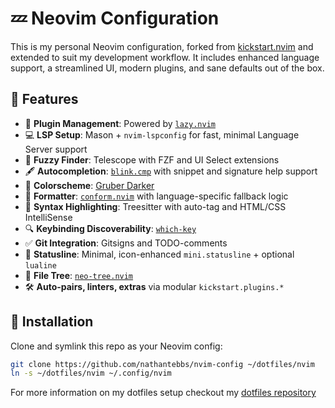 # 💤 Neovim Configuration

This is my personal Neovim configuration, forked from [kickstart.nvim](https://github.com/nvim-lua/kickstart.nvim) and extended to suit my development workflow. It includes enhanced language support, a streamlined UI, modern plugins, and sane defaults out of the box.

## 🚀 Features

- 🧠 **Plugin Management**: Powered by [`lazy.nvim`](https://github.com/folke/lazy.nvim)
- 💻 **LSP Setup**: Mason + `nvim-lspconfig` for fast, minimal Language Server support
- 🔎 **Fuzzy Finder**: Telescope with FZF and UI Select extensions
- 🖋️ **Autocompletion**: [`blink.cmp`](https://github.com/saghen/blink.cmp) with snippet and signature help support
- 🎨 **Colorscheme**: [Gruber Darker](https://github.com/blazkowolf/gruber-darker.nvim)
- 🧼 **Formatter**: [`conform.nvim`](https://github.com/stevearc/conform.nvim) with language-specific fallback logic
- 🌳 **Syntax Highlighting**: Treesitter with auto-tag and HTML/CSS IntelliSense
- 🔍 **Keybinding Discoverability**: [`which-key`](https://github.com/folke/which-key.nvim)
- ✅ **Git Integration**: Gitsigns and TODO-comments
- 📜 **Statusline**: Minimal, icon-enhanced `mini.statusline` + optional `lualine`
- 📁 **File Tree**: [`neo-tree.nvim`](https://github.com/nvim-neo-tree/neo-tree.nvim)
- 🛠 **Auto-pairs, linters, extras** via modular `kickstart.plugins.*`

## 🧰 Installation

Clone and symlink this repo as your Neovim config:

```bash
git clone https://github.com/nathantebbs/nvim-config ~/dotfiles/nvim
ln -s ~/dotfiles/nvim ~/.config/nvim
```

For more information on my dotfiles setup checkout my [dotfiles repository](https://github.com/nathantebbs/dotfiles)
